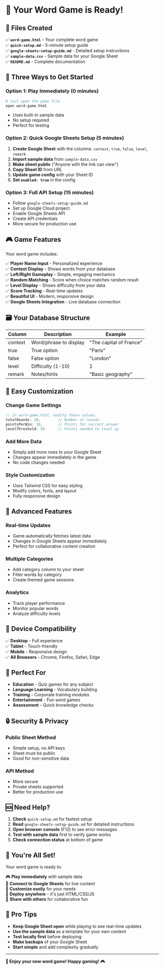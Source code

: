 # 🎉 Your Word Game is Ready!

## 📁 Files Created

✅ **`word-game.html`** - Your complete word game  
✅ **`quick-setup.md`** - 5-minute setup guide  
✅ **`google-sheets-setup-guide.md`** - Detailed setup instructions  
✅ **`sample-data.csv`** - Sample data for your Google Sheet  
✅ **`README.md`** - Complete documentation  

## 🚀 Three Ways to Get Started

### Option 1: Play Immediately (0 minutes)
```bash
# Just open the game file
open word-game.html
```
- Uses built-in sample data
- No setup required
- Perfect for testing

### Option 2: Quick Google Sheets Setup (5 minutes)
1. **Create Google Sheet** with the columns: `context`, `true`, `false`, `level`, `remark`
2. **Import sample data** from `sample-data.csv`
3. **Make sheet public** ("Anyone with the link can view")
4. **Copy Sheet ID** from URL
5. **Update game config** with your Sheet ID
6. **Set `enabled: true`** in the config

### Option 3: Full API Setup (15 minutes)
- Follow `google-sheets-setup-guide.md`
- Set up Google Cloud project
- Enable Google Sheets API
- Create API credentials
- More secure for production use

## 🎮 Game Features

Your word game includes:

✅ **Player Name Input** - Personalized experience  
✅ **Context Display** - Shows words from your database  
✅ **Left/Right Gameplay** - Simple, engaging mechanics  
✅ **Random Matching** - Score when choice matches random result  
✅ **Level Display** - Shows difficulty from your data  
✅ **Score Tracking** - Real-time updates  
✅ **Beautiful UI** - Modern, responsive design  
✅ **Google Sheets Integration** - Live database connection  

## 🗃️ Your Database Structure

| Column | Description | Example |
|--------|-------------|---------|
| context | Word/phrase to display | "The capital of France" |
| true | True option | "Paris" |
| false | False option | "London" |
| level | Difficulty (1-10) | 1 |
| remark | Notes/hints | "Basic geography" |

## 🔧 Easy Customization

### Change Game Settings
```javascript
// In word-game.html, modify these values:
totalRounds: 10,        // Number of rounds
pointsPerWin: 10,       // Points for correct answer
levelThreshold: 50      // Points needed to level up
```

### Add More Data
- Simply add more rows to your Google Sheet
- Changes appear immediately in the game
- No code changes needed

### Style Customization
- Uses Tailwind CSS for easy styling
- Modify colors, fonts, and layout
- Fully responsive design

## 🌟 Advanced Features

### Real-time Updates
- Game automatically fetches latest data
- Changes in Google Sheets appear immediately
- Perfect for collaborative content creation

### Multiple Categories
- Add category column to your sheet
- Filter words by category
- Create themed game sessions

### Analytics
- Track player performance
- Monitor popular words
- Analyze difficulty levels

## 📱 Device Compatibility

✅ **Desktop** - Full experience  
✅ **Tablet** - Touch-friendly  
✅ **Mobile** - Responsive design  
✅ **All Browsers** - Chrome, Firefox, Safari, Edge  

## 🎯 Perfect For

- **Education** - Quiz games for any subject
- **Language Learning** - Vocabulary building
- **Training** - Corporate training modules
- **Entertainment** - Fun word games
- **Assessment** - Quick knowledge checks

## 🔒 Security & Privacy

### Public Sheet Method
- Simple setup, no API keys
- Sheet must be public
- Good for non-sensitive data

### API Method
- More secure
- Private sheets supported
- Better for production use

## 🆘 Need Help?

1. **Check** `quick-setup.md` for fastest setup
2. **Read** `google-sheets-setup-guide.md` for detailed instructions
3. **Open browser console** (F12) to see error messages
4. **Test with sample data** first to verify game works
5. **Check connection status** at bottom of game

## 🎊 You're All Set!

Your word game is ready to:

🎮 **Play immediately** with sample data  
🔗 **Connect to Google Sheets** for live content  
📝 **Customize easily** for your needs  
🚀 **Deploy anywhere** - it's just HTML/CSS/JS  
👥 **Share with others** for collaborative fun  

## 🌟 Pro Tips

- **Keep Google Sheet open** while playing to see real-time updates
- **Use the sample data** as a template for your own content
- **Test locally first** before deploying
- **Make backups** of your Google Sheet
- **Start simple** and add complexity gradually

---

**🎉 Enjoy your new word game! Happy gaming!** 🎮